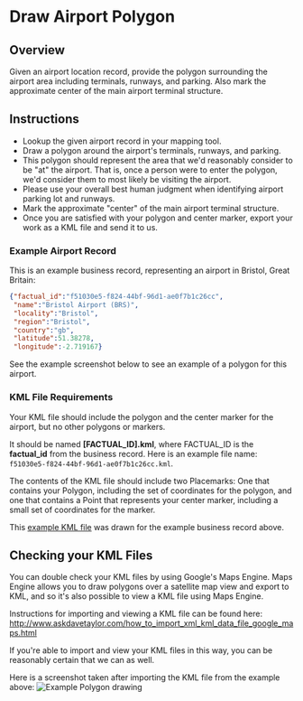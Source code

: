 Draw Airport Polygon
====================

## Overview

Given an airport location record, provide the polygon surrounding the airport area including terminals, runways, and parking.
Also mark the approximate center of the main airport terminal structure.

## Instructions

* Lookup the given airport record in your mapping tool.
* Draw a polygon around the airport's terminals, runways, and parking.
* This polygon should represent the area that we'd reasonably consider to be "at" the airport. That is, once a person were to enter the polygon, we'd consider them to most likely be visiting the airport.
* Please use your overall best human judgment when identifying airport parking lot and runways.
* Mark the approximate "center" of the main airport terminal structure.
* Once you are satisfied with your polygon and center marker, export your work as a KML file and send it to us.

### Example Airport Record

This is an example business record, representing an airport in Bristol, Great Britain:

```json
{"factual_id":"f51030e5-f824-44bf-96d1-ae0f7b1c26cc",
 "name":"Bristol Airport (BRS)",
 "locality":"Bristol",
 "region":"Bristol",
 "country":"gb",
 "latitude":51.38278,
 "longitude":-2.719167}
```

See the example screenshot below to see an example of a polygon for this airport.

### KML File Requirements

Your KML file should include the polygon and the center marker for the airport, but no other polygons or markers.

It should be named __[FACTUAL_ID].kml__, where FACTUAL_ID is the **factual_id** from the business record. Here is an example file name:
`f51030e5-f824-44bf-96d1-ae0f7b1c26cc.kml`.

The contents of the KML file should include two Placemarks: One that contains your Polygon, including the set of coordinates for the polygon, and one that contains a Point that represents your center marker, including a small set of coordinates for the marker.

This [example KML file](https://raw.github.com/Factual/public-works/master/polygons/examples/airports/f51030e5-f824-44bf-96d1-ae0f7b1c26cc.kml)
was drawn for the example business record above.

## Checking your KML Files

You can double check your KML files by using Google's Maps Engine. Maps Engine allows you to
draw polygons over a satellite map view and export to KML, and so it's also possible to view a
KML file using Maps Engine.

Instructions for importing and viewing a KML file can be found here:
http://www.askdavetaylor.com/how_to_import_xml_kml_data_file_google_maps.html

If you're able to import and view your KML files in this way, you can be reasonably certain that we can as well.

Here is a screenshot taken after importing the KML file from the example above:
![Example Polygon drawing](https://github.com/Factual/public-works/raw/master/polygons/examples/airports/f51030e5-f824-44bf-96d1-ae0f7b1c26cc.png)
